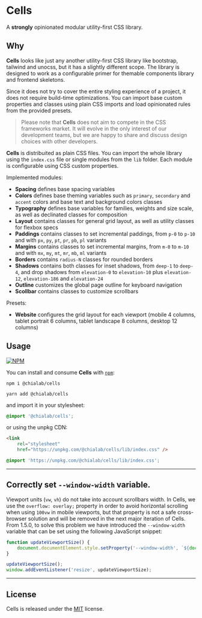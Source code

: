 # Cells

A **strongly** opinionated modular utility-first CSS library.

## Why

**Cells** looks like just any another utility-first CSS library like bootstrap, tailwind and unocss, but it has a slightly different scope. The library is designed to work as a configurable primer for themable components library and frontend skeletons.

Since it does not try to cover the entire styling experience of a project, it does not require build-time optimizations. You can import base custom properties and classes using plain CSS imports and load opinionated rules from the provided presets.

> Please note that **Cells** does not aim to compete in the CSS frameworks market. It will evolve in the only interest of our development teams, but we are happy to share and discuss design choices with other developers.

**Cells** is distribuited as plain CSS files. You can import the whole library using the `index.css` file or single modules from the `lib` folder. Each module is configurable using CSS custom properties.

Implemented modules:

-   **Spacing** defines base spacing variables
-   **Colors** defines base theming variables such as `primary`, `secondary` and `accent` colors and base text and background colors classes
-   **Typography** defines base variables for families, weights and size scale, as well as declinated classes for composition
-   **Layout** contains classes for general grid layout, as well as utility classes for flexbox specs
-   **Paddings** contains classes to set incremental paddings, from `p-0` to `p-10` and with `px`, `py`, `pt`, `pr`, `pb`, `pl` variants
-   **Margins** contains classes to set incremental margins, from `m-0` to `m-10` and with `mx`, `my`, `mt`, `mr`, `mb`, `ml` variants
-   **Borders** contains `radius-N` classes for rounded borders
-   **Shadows** contains both classes for inset shadows, from `deep-1` to `deep-4`, and drop shadows from `elevation-0` to `elevation-10` plus `elevation-12`, `elevation-186` and `elevation-24`
-   **Outline** customizes the global page outline for keyboard navigation
-   **Scollbar** contains classes to customize scrollbars

Presets:

-   **Website** configures the grid layout for each viewport (mobile 4 columns, tablet portrait 6 columns, tablet landscape 8 columns, desktop 12 columns)

## Usage

[![NPM](https://img.shields.io/npm/v/@chialab/cells.svg)](https://www.npmjs.com/package/@chialab/cells)

You can install and consume **Cells** with [`npm`](https://www.npmjs.com/):

```
npm i @chialab/cells
```

```
yarn add @chialab/cells
```

and import it in your stylesheet:

```css
@import '@chialab/cells';
```

or using the unpkg CDN:

```html
<link
    rel="stylesheet"
    href="https://unpkg.com/@chialab/cells/lib/index.css" />
```

```css
@import 'https://unpkg.com/@chialab/cells/lib/index.css';
```

---

## Correctly set `--window-width` variable.

Viewport units (`vw`, `vh`) do not take into account scrollbars width. In Cells, we use the `overflow: overlay;` property in order to avoid horizontal scrolling when using `100vw` in mobile viewports, but that property is not a safe cross-browser solution and will be removed in the next major iteration of Cells. From 1.5.0, to solve this problem we have introduced the `--window-width` variable that can be set using the following JavaScript snippet:

```js
function updateViewportSize() {
    document.documentElement.style.setProperty('--window-width', `${document.body.clientWidth}px`);
}

updateViewportSize();
window.addEventListener('resize', updateViewportSize);
```

---

## License

Cells is released under the [MIT](https://github.com/chialab/cells/blob/main/LICENSE) license.
